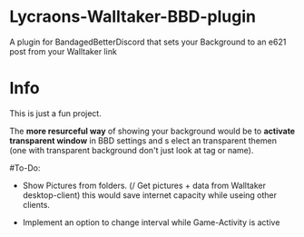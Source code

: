 # Lycraons-Walltaker-BBD-plugin
A plugin for BandagedBetterDiscord that sets your Background to an e621 post from your Walltaker link

# Info
This is just a fun project.

The **more resurceful way** of showing your background would be to **activate transparent window** in BBD settings and s
elect an transparent themen (one with transparent background don't just look at tag or name).

#To-Do:
- Show Pictures from folders. (/ Get pictures + data from Walltaker desktop-client) 
  this would save internet capacity while useing other clients.
  
- Implement an option to change interval while Game-Activity is active
